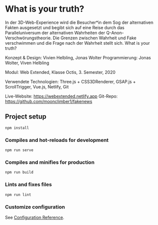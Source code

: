 # What is your truth?

In der 3D-Web-Experience wird die Besucher\*in dem Sog der alternativen Fakten ausgesetzt und begibt sich auf eine Reise durch das Paralleluniversum der alternativen Wahrheiten der Q-Anon-Verschwörungstheorie. Die Grenzen zwischen Wahrheit und Fake verschwimmen und die Frage nach der Wahrheit stellt sich. What is your truth?

Konzept & Design: Vivien Helbling, Jonas Wolter
Programmierung: Jonas Wolter, Viven Helbling

Modul: Web Extended, Klasse Octis, 3. Semester, 2020

Verwendete Technologien: 
Three.js + CSS3DRenderer, GSAP.js + ScrollTrigger, Vue.js, Netlify, Git


Live-Website: https://webextended.netlify.app
Git-Repo: https://github.com/moonclimber1/fakenews



## Project setup
```
npm install
```

### Compiles and hot-reloads for development
```
npm run serve
```

### Compiles and minifies for production
```
npm run build
```

### Lints and fixes files
```
npm run lint
```

### Customize configuration
See [Configuration Reference](https://cli.vuejs.org/config/).
